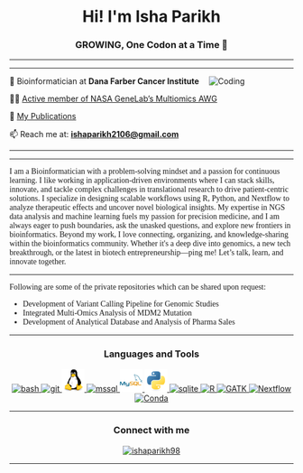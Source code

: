 <h1 align="center">Hi! I'm Isha Parikh</h1>
<h3 align="center">GROWING, One Codon at a Time 🧬</h3>
<hr>
<hr>
<img align="right" alt="Coding" width="150" src="https://media.giphy.com/media/v1.Y2lkPTc5MGI3NjExenRpMGtlcHY3em5vN3h5bzRua2dwY2sxNTN2dHZiN25nZzBnZjRwNCZlcD12MV9pbnRlcm5hbF9naWZfYnlfaWQmY3Q9cw/WmunPY9JAIwfobtjgs/giphy.gif">

  🔭 Bioinformatician at **Dana Farber Cancer Institute**

  👩‍🔬 [Active member of NASA GeneLab’s Multiomics AWG](https://osdr.nasa.gov/bio/awg/awg-members.html)

  📄 [My Publications](https://scholar.google.com/citations?hl=en&user=15ZVORsAAAAJ)

  📫 Reach me at: **ishaparikh2106@gmail.com**
<hr>
<hr>
<div style="font-family: 'Times New Roman', Times, serif;"> 
I am a Bioinformatician with a problem-solving mindset and a passion for continuous learning. I like working in application-driven environments where I can stack skills, innovate, and tackle complex challenges in translational research to drive patient-centric solutions.
I specialize in designing scalable workflows using R, Python, and Nextflow to analyze therapeutic effects and uncover novel biological insights. My expertise in NGS data analysis and machine learning fuels my passion for precision medicine, and I am always eager to push boundaries, ask the unasked questions, and explore new frontiers in bioinformatics.
Beyond my work, I love connecting, organizing, and knowledge-sharing within the bioinformatics community. Whether it's a deep dive into genomics, a new tech breakthrough, or the latest in biotech entrepreneurship—ping me! Let’s talk, learn, and innovate together.
</div>
<hr>
<div style="font-family: 'Times New Roman', Times, serif;"> 
Following are some of the private repositories which can be shared upon request:
  
* Development of Variant Calling Pipeline for Genomic Studies 
* Integrated Multi-Omics Analysis of MDM2 Mutation 
* Development of Analytical Database and Analysis of Pharma Sales 
</div>
<hr>
<h3 align="center">Languages and Tools</h3>
<p align="center">
  <a href="https://www.gnu.org/software/bash/" target="_blank" rel="noreferrer">
    <img src="https://www.vectorlogo.zone/logos/gnu_bash/gnu_bash-icon.svg" alt="bash" width="40" height="40"/>
  </a> 
  <a href="https://git-scm.com/" target="_blank" rel="noreferrer">
    <img src="https://www.vectorlogo.zone/logos/git-scm/git-scm-icon.svg" alt="git" width="40" height="40"/>
  </a> 
  <a href="https://www.linux.org/" target="_blank" rel="noreferrer">
    <img src="https://raw.githubusercontent.com/devicons/devicon/master/icons/linux/linux-original.svg" alt="linux" width="40" height="40"/>
  </a> 
  <a href="https://www.microsoft.com/en-us/sql-server" target="_blank" rel="noreferrer">
    <img src="https://www.svgrepo.com/show/303229/microsoft-sql-server-logo.svg" alt="mssql" width="40" height="40"/>
  </a> 
  <a href="https://www.mysql.com/" target="_blank" rel="noreferrer">
    <img src="https://raw.githubusercontent.com/devicons/devicon/master/icons/mysql/mysql-original-wordmark.svg" alt="mysql" width="40" height="40"/>
  </a> 
  <a href="https://www.python.org" target="_blank" rel="noreferrer">
    <img src="https://raw.githubusercontent.com/devicons/devicon/master/icons/python/python-original.svg" alt="python" width="40" height="40"/>
  </a> 
  <a href="https://www.sqlite.org/" target="_blank" rel="noreferrer">
    <img src="https://www.vectorlogo.zone/logos/sqlite/sqlite-icon.svg" alt="sqlite" width="40" height="40"/>
  </a>
  <!-- Added symbols -->
  <a href="https://www.r-project.org/" target="_blank" rel="noreferrer">
    <img src="https://www.r-project.org/logo/Rlogo.svg" alt="R" width="40" height="40"/>
  </a>
  <a href="https://gatk.broadinstitute.org/hc/en-us/categories/360002310591" target="_blank" rel="noreferrer">
    <img src="https://theme.zdassets.com/theme_assets/2378360/ceb967563bfc35b9ab52ba13c0f5c4d870dff930.png" alt="GATK" width="40" height="40"/>
  </a>
  <a href="https://www.nextflow.io/docs/latest/index.html" target="_blank" rel="noreferrer">
    <img src="https://upload.wikimedia.org/wikipedia/commons/6/60/Nextflow_logo.png" alt="Nextflow" width="40" height="40"/>
  </a>
  <a href="https://conda.io/projects/conda/en/latest/user-guide/install/index.html" target="_blank" rel="noreferrer">
    <img src="https://docs.crc.nd.edu/_images/conda.png" alt="Conda" width="40" height="40"/>
  </a>
</p>
<hr>
<h3 align="center">Connect with me</h3>
<p align="center">
  <a href="https://linkedin.com/in/ishaparikh98" target="blank">
    <img align="center" src="https://raw.githubusercontent.com/rahuldkjain/github-profile-readme-generator/master/src/images/icons/Social/linked-in-alt.svg" alt="ishaparikh98" height="30" width="40" />
  </a>
</p>
<hr>

